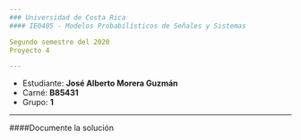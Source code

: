 ```yaml
---
### Universidad de Costa Rica
#### IE0405 - Modelos Probabilísticos de Señales y Sistemas

Segundo semestre del 2020  
Proyecto 4

---
```


* Estudiante: **José Alberto Morera Guzmán**
* Carné: **B85431**
* Grupo: **1**
---
####Documente la solución
